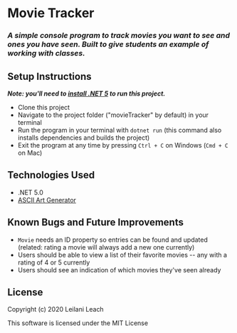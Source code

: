# Movie Tracker
### _A simple console program to track movies you want to see and ones you have seen. Built to give students an example of working with classes._

## Setup Instructions
**_Note: you'll need to [install .NET 5](https://dotnet.microsoft.com/download/dotnet/5.0) to run this project._**
- Clone this project
- Navigate to the project folder ("movieTracker" by default) in your terminal
- Run the program in your terminal with `dotnet run` (this command also installs dependencies and builds the project)
- Exit the program at any time by pressing `Ctrl + C` on Windows (`Cmd + C` on Mac)

## Technologies Used
- .NET 5.0
- <a href="https://www.ascii-art-generator.org/">ASCII Art Generator</a>

## Known Bugs and Future Improvements
- `Movie` needs an ID property so entries can be found and updated (related: rating a movie will always add a new one currently)
- Users should be able to view a list of their favorite movies -- any with a rating of 4 or 5 currently
- Users should see an indication of which movies they've seen already

## License
Copyright (c) 2020 Leilani Leach

This software is licensed under the MIT License